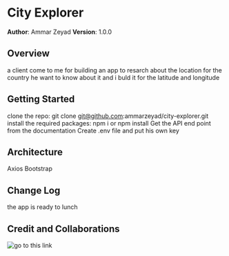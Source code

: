 # City Explorer

**Author**: Ammar Zeyad
**Version**: 1.0.0

## Overview

a client come to me for building an app to resarch about the location for the country he want to know about it and i buld it for the latitude and longitude

## Getting Started

clone the repo: git clone git@github.com:ammarzeyad/city-explorer.git
install the required packages: npm i or npm install
Get the API end point from the documentation
Create .env file and put his own key

## Architecture

Axios
Bootstrap

## Change Log

the app is ready to lunch

## Credit and Collaborations

![go to this link](https://github.com/LTUC/amman-301d33)